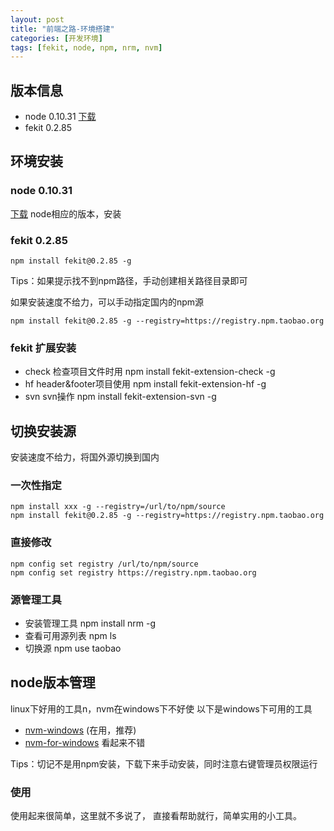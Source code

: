 ```yaml
---
layout: post
title: "前端之路-环境搭建"
categories: [开发环境]
tags: [fekit, node, npm, nrm, nvm]
---
```


## 版本信息
+ node 0.10.31 [下载](http://nodejs.org/dist/v0.10.31/)
+ fekit 0.2.85

## 环境安装
### node 0.10.31 
[下载](http://nodejs.org/dist/v0.10.31/) node相应的版本，安装

### fekit 0.2.85  
	npm install fekit@0.2.85 -g

Tips：如果提示找不到npm路径，手动创建相关路径目录即可   

如果安装速度不给力，可以手动指定国内的npm源

    npm install fekit@0.2.85 -g --registry=https://registry.npm.taobao.org

### fekit 扩展安装
+ check 检查项目文件时用
		npm install fekit-extension-check -g
+ hf header&footer项目使用
		npm install fekit-extension-hf -g
+ svn svn操作
		npm install fekit-extension-svn -g
## 切换安装源
安装速度不给力，将国外源切换到国内

### 一次性指定
	npm install xxx -g --registry=/url/to/npm/source  
    npm install fekit@0.2.85 -g --registry=https://registry.npm.taobao.org

### 直接修改
	npm config set registry /url/to/npm/source
	npm config set registry https://registry.npm.taobao.org

### 源管理工具
+ 安装管理工具
		npm install nrm -g
+ 查看可用源列表
		npm ls
+ 切换源
		npm use taobao

## node版本管理
linux下好用的工具n，nvm在windows下不好使
以下是windows下可用的工具

+ [nvm-windows](https://github.com/coreybutler/nvm-windows) (在用，推荐)
+ [nvm-for-windows](https://github.com/magicdawn/nvm-for-windows) 看起来不错

Tips：切记不是用npm安装，下载下来手动安装，同时注意右键管理员权限运行

### 使用
使用起来很简单，这里就不多说了， 直接看帮助就行，简单实用的小工具。